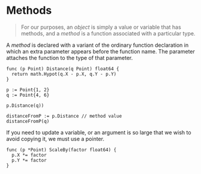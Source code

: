 # Methods

> For our purposes, an *object* is simply a value or variable that has methods, and a *method* is a function associated with a particular type.

A *method* is declared with a variant of the ordinary function declaration in which an extra parameter appears before the function name. The parameter attaches the function to the type of that parameter.

```golang
func (p Point) Distance(q Point) float64 {
  return math.Hypot(q.X - p.X, q.Y - p.Y)
}

p := Point{1, 2}
q := Point{4, 6}

p.Distance(q))

distanceFromP := p.Distance // method value
distanceFromP(q)
```

If you need to update a variable, or an argument is so large that we wish to avoid copying it, we must use a pointer.

```golang
func (p *Point) ScaleBy(factor float64) {
  p.X *= factor
  p.Y *= factor
}
```
